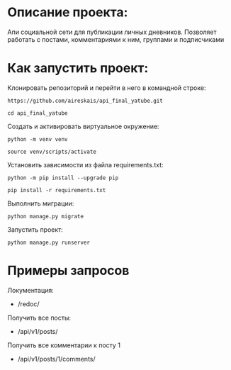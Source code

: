 # Описание проекта:
Апи социальной сети для публикации личных дневников. Позволяет работать с постами, комментариями к ним, группами и подписчиками

# Как запустить проект:

Клонировать репозиторий и перейти в него в командной строке:

```
https://github.com/aireskais/api_final_yatube.git
```

```
cd api_final_yatube
```

Cоздать и активировать виртуальное окружение:

```
python -m venv venv
```

```
source venv/scripts/activate
```

Установить зависимости из файла requirements.txt:

```
python -m pip install --upgrade pip
```

```
pip install -r requirements.txt
```

Выполнить миграции:

```
python manage.py migrate
```

Запустить проект:

```
python manage.py runserver
```
# Примеры запросов
Локументация:
- /redoc/

Получить все посты:
- /api/v1/posts/

Получить все комментарии к посту 1
- /api/v1/posts/1/comments/
